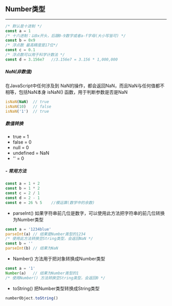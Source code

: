 ## Number类型

---

```javascript
/* 默认是十进制 */
const a = 1
/* 十六进制：以0x开头，后跟0-9数字或者a-f字母(大小写皆可) */
const b = 0x9
/* 浮点数 最高精度是17位*/
const c = 0.1
/* 浮点数可以用于科学计数法 */
const d = 3.156e7   //3.156e7 = 3.156 * 1,000,000
```
##### NaN(非数值)
在JavaScript中任何涉及到 NaN的操作，都会返回NaN，而且NaN与任何值都不相等，包括NaN本身
isNaN() 函数，用于判断参数是否是NaN
```javascript
isNaN(NaN)  // true
isNaN(10)   // false
isNaN('1')  // true
```
##### 数值转换
- true = 1
- false = 0
- null = 0
- undefined = NaN
- '' = 0 
##### - 常用方法
```javascript
const a = 1 + 2
const b = 1 * 2
const c = 2 / 1
const d = 2 - 1
const e = 26 % 5    //模运算(数学中的余数)
```
* parseInt() 如果字符串前几位是数字，可以使用此方法把字符串的前几位转换为Number类型
```javascript
const a = '1234blue'
parseInt(a) // 结果是Number类型的1234
/* 使用此方法转换空String类型，会返回NaN */
const b = ''
parseInt(b) // 结果为NaN
```
* Namber() 方法用于把对象转换成Number类型
```javascript
const a = '1'
Number(a)   // 结果为Number类型的1
/* 使用Number() 方法转换空String类型，会返回0 */
```
* toString() 把Number类型转换成String类型
```javascript
numberObject.toString()
```